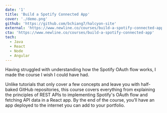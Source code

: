 ```yaml
---
date: '1'
title: 'Build a Spotify Connected App'
cover: './demo.png'
github: 'https://github.com/bchiang7/halcyon-site'
external: 'https://www.newline.co/courses/build-a-spotify-connected-app'
cta: 'https://www.newline.co/courses/build-a-spotify-connected-app'
tech:
  - Java
  - React
  - Node
  - Angular
---
```


Having struggled with understanding how the Spotify OAuth flow works, I made the course I wish I could have had.

Unlike tutorials that only cover a few concepts and leave you with half-baked GitHub repositories, this course covers everything from explaining the principles of REST APIs to implementing Spotify's OAuth flow and fetching API data in a React app. By the end of the course, you’ll have an app deployed to the internet you can add to your portfolio.
